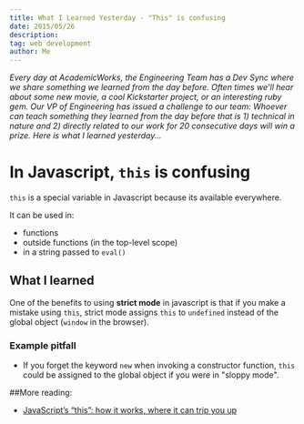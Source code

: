 ```yaml
---
title: What I Learned Yesterday - "This" is confusing
date: 2015/05/26
description:
tag: web development
author: Me
---
```


_Every day at AcademicWorks, the Engineering Team has a Dev Sync where we share something we learned from the day before. Often times we'll hear about some new movie, a cool Kickstarter project, or an interesting ruby gem. Our VP of Engineering has issued a challenge to our team: Whoever can teach something they learned from the day before that is 1) technical in nature and 2) directly related to our work for 20 consecutive days will win a prize. Here is what I learned yesterday..._

# In Javascript, `this` is confusing

`this` is a special variable in Javascript because its available everywhere.

It can be used in:

- functions
- outside functions (in the top-level scope)
- in a string passed to `eval()`

## What I learned

One of the benefits to using **strict mode** in javascript is that if you make a mistake using `this`, strict mode assigns `this` to `undefined` instead of the global object (`window` in the browser).

### Example pitfall

- If you forget the keyword `new` when invoking a constructor function, `this` could be assigned to the global object if you were in "sloppy mode".

##More reading:

- [JavaScript’s “this”: how it works, where it can trip you up](http://www.2ality.com/2014/05/this.html)
